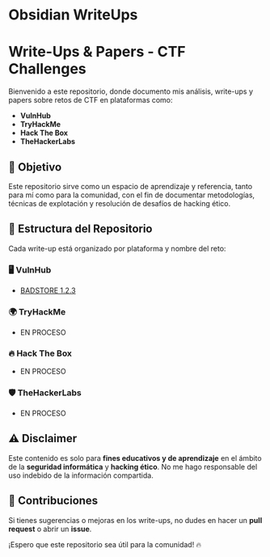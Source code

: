 # Obsidian WriteUps
# Write-Ups & Papers - CTF Challenges  

Bienvenido a este repositorio, donde documento mis análisis, write-ups y papers sobre retos de CTF en plataformas como:  
- **VulnHub**  
- **TryHackMe**  
- **Hack The Box**  
- **TheHackerLabs**  

## 📌 Objetivo  
Este repositorio sirve como un espacio de aprendizaje y referencia, tanto para mí como para la comunidad, con el fin de documentar metodologías, técnicas de explotación y resolución de desafíos de hacking ético.  

## 📂 Estructura del Repositorio  
Cada write-up está organizado por plataforma y nombre del reto:  

### 🖥️ VulnHub  
- [BADSTORE 1.2.3](VulnHub/BADSTORE_1.2.3.md)  

### 🌍 TryHackMe  
- EN PROCESO

### 🔥 Hack The Box  
- EN PROCESO

### 🛡️ TheHackerLabs  
- EN PROCESO


## ⚠️ Disclaimer  
Este contenido es solo para **fines educativos y de aprendizaje** en el ámbito de la **seguridad informática** y **hacking ético**. No me hago responsable del uso indebido de la información compartida.  

## 🚀 Contribuciones  
Si tienes sugerencias o mejoras en los write-ups, no dudes en hacer un **pull request** o abrir un **issue**.  

¡Espero que este repositorio sea útil para la comunidad! 🔥  
